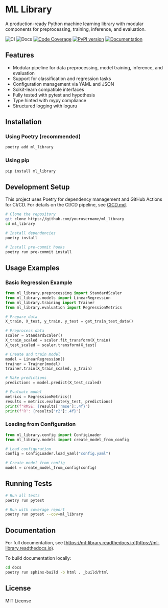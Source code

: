 # ML Library

A production-ready Python machine learning library with modular components for preprocessing, training, inference, and evaluation.

![CI](https://github.com/yourusername/ml_library/actions/workflows/ci.yml/badge.svg)
![Docs](https://github.com/yourusername/ml_library/actions/workflows/docs.yml/badge.svg)
[![Code Coverage](https://codecov.io/gh/yourusername/ml_library/branch/main/graph/badge.svg)](https://codecov.io/gh/yourusername/ml_library)
[![PyPI version](https://badge.fury.io/py/ml_library.svg)](https://badge.fury.io/py/ml_library)
[![Documentation](https://img.shields.io/badge/docs-latest-blue.svg)](https://yourusername.github.io/ml_library/)

## Features

- Modular pipeline for data preprocessing, model training, inference, and evaluation
- Support for classification and regression tasks
- Configuration management via YAML and JSON
- Scikit-learn compatible interfaces
- Fully tested with pytest and hypothesis
- Type hinted with mypy compliance
- Structured logging with loguru

## Installation

### Using Poetry (recommended)

```bash
poetry add ml_library
```

### Using pip

```bash
pip install ml_library
```

## Development Setup

This project uses Poetry for dependency management and GitHub Actions for CI/CD. For details on the CI/CD pipeline, see [CICD.md](CICD.md).

```bash
# Clone the repository
git clone https://github.com/yourusername/ml_library
cd ml_library

# Install dependencies
poetry install

# Install pre-commit hooks
poetry run pre-commit install
```

## Usage Examples

### Basic Regression Example

```python
from ml_library.preprocessing import StandardScaler
from ml_library.models import LinearRegression
from ml_library.training import Trainer
from ml_library.evaluation import RegressionMetrics

# Prepare data
X_train, X_test, y_train, y_test = get_train_test_data()

# Preprocess data
scaler = StandardScaler()
X_train_scaled = scaler.fit_transform(X_train)
X_test_scaled = scaler.transform(X_test)

# Create and train model
model = LinearRegression()
trainer = Trainer(model)
trainer.train(X_train_scaled, y_train)

# Make predictions
predictions = model.predict(X_test_scaled)

# Evaluate model
metrics = RegressionMetrics()
results = metrics.evaluate(y_test, predictions)
print(f"RMSE: {results['rmse']:.4f}")
print(f"R²: {results['r2']:.4f}")
```

### Loading from Configuration

```python
from ml_library.config import ConfigLoader
from ml_library.models import create_model_from_config

# Load configuration
config = ConfigLoader.load_yaml("config.yaml")

# Create model from config
model = create_model_from_config(config)
```

## Running Tests

```bash
# Run all tests
poetry run pytest

# Run with coverage report
poetry run pytest --cov=ml_library
```

## Documentation

For full documentation, see [https://ml-library.readthedocs.io](https://ml-library.readthedocs.io).

To build documentation locally:

```bash
cd docs
poetry run sphinx-build -b html . _build/html
```

## License

MIT License
